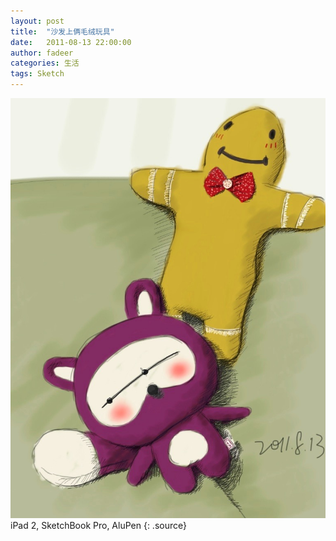 ```yaml
---
layout: post
title:  "沙发上俩毛绒玩具"
date:   2011-08-13 22:00:00
author: fadeer
categories: 生活
tags: Sketch
---
```


![](/images/paint-toys.jpg)
iPad 2, SketchBook Pro, AluPen
{: .source}
